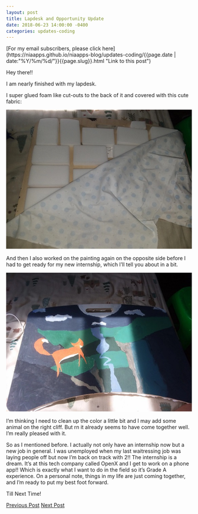 ```yaml
---
layout: post
title: Lapdesk and Opportunity Update
date: 2018-06-23 14:00:00 -0400
categories: updates-coding
---
```

<!-- Need to copy/paste to each post: -->
<div class="feed" markdown="1">
 [For my email subscribers, please click here](https://niaapps.github.io/niaapps-blog/updates-coding/{{page.date | date:"%Y/%m/%d/"}}{{page.slug}}.html "Link to this post")
</div>

Hey there!!

I am nearly finished with my lapdesk.

I super glued foam like cut-outs to the back of it and covered with this cute fabric:

<div class="scale-img">
<img id="" src="/../../images/lp2.jpg" alt="back of my lapdesk">
</div>

And then I also worked on the painting again on the opposite side before I had to get ready for my new internship, which I’ll tell you about in a bit.

<div class="scale-img">
<img id="" src="/../../images/lp3.jpg" alt="paint progress of my lapdesk">
</div>

I’m thinking I need to clean up the color a little bit and I may add some animal on the right cliff. But rn it already seems to have come together well. I’m really pleased with it.

So as I mentioned before. I actually not only have an internship now but a new job in general. I was unemployed when my last waitressing job was laying people off but now I’m back on track with 2!! The internship is a dream. It’s at this tech company called OpenX and I get to work on a phone app!! Which is exactly what I want to do in the field so it’s Grade A experience. On a personal note, things in my life are just coming together, and I’m ready to put my best foot forward.

Till Next Time!


<div class="button-post">
    <a href="https://niaapps.github.io/niaapps-blog/updates-personal/2018/06/08/art-update.html" class="p-button" id="button-nxt">Previous Post</a>
    <a href="https://niaapps.github.io/niaapps-blog/updates-coding/2019/04/09/lets-play-catch-up.html" class="p-button" id="button-nxt">Next Post</a>
  </div>